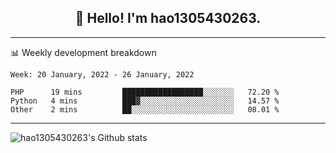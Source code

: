 <h2 align="center">👋 Hello! I'm hao1305430263.</h2>


---- 
📊 Weekly development breakdown

<!--START_SECTION:waka-->
```text
Week: 20 January, 2022 - 26 January, 2022

PHP      19 mins         ██████████████████░░░░░░░   72.20 % 
Python   4 mins          ███▓░░░░░░░░░░░░░░░░░░░░░   14.57 % 
Other    2 mins          ██░░░░░░░░░░░░░░░░░░░░░░░   08.01 % 
```
<!--END_SECTION:waka-->
----
![hao1305430263's Github stats](https://github-readme-stats.vercel.app/api?username=hao1305430263&show_icons=true)


<!--
**hao1305430263/hao1305430263** is a ✨ _special_ ✨ repository because its `README.md` (this file) appears on your GitHub profile.

Here are some ideas to get you started:

- 🔭 I’m currently working on ...
- 🌱 I’m currently learning ...
- 👯 I’m looking to collaborate on ...
- 🤔 I’m looking for help with ...
- 💬 Ask me about ...
- 📫 How to reach me: ...
- 😄 Pronouns: ...
- ⚡ Fun fact: ...
-->

